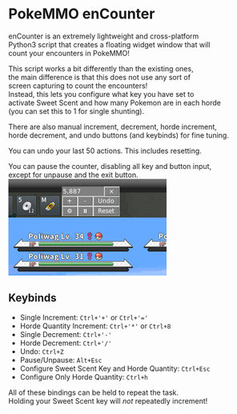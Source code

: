 # PokeMMO enCounter
enCounter is an extremely lightweight and cross-platform  
Python3 script that creates a floating widget window that will  
count your encounters in PokeMMO!  

This script works a bit differently than the existing ones,  
the main difference is that this does not use any sort of  
screen capturing to count the encounters!  
Instead, this lets you configure what key you have set to  
activate Sweet Scent and how many Pokemon are in each horde  
(you can set this to 1 for single shunting).  

There are also manual increment, decrement, horde increment,  
horde decrement, and undo buttons (and keybinds) for fine tuning.  

You can undo your last 50 actions. This includes resetting.  

You can pause the counter, disabling all key and button input,  
except for unpause and the exit button.
![screenshot](https://raw.githubusercontent.com/noglass/pokemmo-enCounter/main/screenshot.png)

## Keybinds
* Single Increment: `Ctrl+'+'` or `Ctrl+'='`
* Horde Quantity Increment: `Ctrl+'*'` or `Ctrl+8`
* Single Decrement: `Ctrl+'-'`
* Horde Decrement: `Ctrl+'/'`
* Undo: `Ctrl+Z`
* Pause/Unpause: `Alt+Esc`
* Configure Sweet Scent Key and Horde Quantity: `Ctrl+Esc`
* Configure Only Horde Quantity: `Ctrl+h`

All of these bindings can be held to repeat the task.  
Holding your Sweet Scent key will *not* repeatedly increment!
